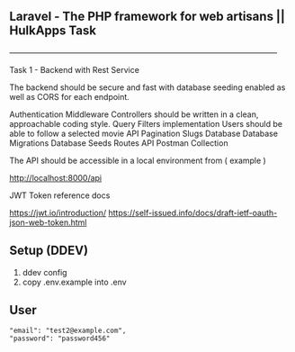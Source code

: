 ## Laravel - The PHP framework for web artisans || HulkApps Task

——————————————————————————————————

Task 1 - Backend with Rest Service

The backend should be secure and fast with database seeding enabled as well as CORS for each endpoint.

Authentication Middleware
Controllers should be written in a clean, approachable coding style.
Query Filters implementation
Users should be able to follow a selected movie
API Pagination
Slugs
Database
Database Migrations
Database Seeds
Routes
API Postman Collection

The API should be accessible in a local environment from ( example )

<http://localhost:8000/api>

JWT Token reference docs

<https://jwt.io/introduction/>
<https://self-issued.info/docs/draft-ietf-oauth-json-web-token.html>

## Setup (DDEV)
1. ddev config
2. copy .env.example into .env


## User

```
"email": "test2@example.com",
"password": "password456"
```



